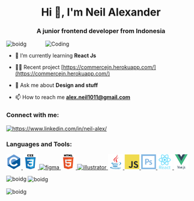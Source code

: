 <h1 align="center">Hi 👋, I'm Neil Alexander</h1>
<h3 align="center">A junior frontend developer from Indonesia</h3>
<img align="right" alt="Coding" width="400" src="https://commercejn.herokuapp.com/static/media/BG2.0d23855992caf7b59e83.gif">

<p align="left"> <img src="https://komarev.com/ghpvc/?username=boidg&label=Profile%20views&color=0e75b6&style=flat" alt="boidg" /> </p>

- 🌱 I’m currently learning **React Js**

- 👨‍💻 Recent project [https://commercejn.herokuapp.com/](https://commercejn.herokuapp.com/)

- 💬 Ask me about **Design and stuff**

- 📫 How to reach me **alex.neil1011@gmail.com**

<h3 align="left">Connect with me:</h3>
<p align="left">
<a href="https://www.linkedin.com/in/neil-alex/" target="blank"><img align="center" src="https://raw.githubusercontent.com/rahuldkjain/github-profile-readme-generator/master/src/images/icons/Social/linked-in-alt.svg" alt="https://www.linkedin.com/in/neil-alex/" height="30" width="40" /></a>
</p>

<h3 align="left">Languages and Tools:</h3>
<p align="left"> <a href="https://www.cprogramming.com/" target="_blank" rel="noreferrer"> <img src="https://raw.githubusercontent.com/devicons/devicon/master/icons/c/c-original.svg" alt="c" width="40" height="40"/> </a> <a href="https://www.w3schools.com/css/" target="_blank" rel="noreferrer"> <img src="https://raw.githubusercontent.com/devicons/devicon/master/icons/css3/css3-original-wordmark.svg" alt="css3" width="40" height="40"/> </a> <a href="https://www.figma.com/" target="_blank" rel="noreferrer"> <img src="https://www.vectorlogo.zone/logos/figma/figma-icon.svg" alt="figma" width="40" height="40"/> </a> <a href="https://www.w3.org/html/" target="_blank" rel="noreferrer"> <img src="https://raw.githubusercontent.com/devicons/devicon/master/icons/html5/html5-original-wordmark.svg" alt="html5" width="40" height="40"/> </a> <a href="https://www.adobe.com/in/products/illustrator.html" target="_blank" rel="noreferrer"> <img src="https://www.vectorlogo.zone/logos/adobe_illustrator/adobe_illustrator-icon.svg" alt="illustrator" width="40" height="40"/> </a> <a href="https://www.java.com" target="_blank" rel="noreferrer"> <img src="https://raw.githubusercontent.com/devicons/devicon/master/icons/java/java-original.svg" alt="java" width="40" height="40"/> </a> <a href="https://developer.mozilla.org/en-US/docs/Web/JavaScript" target="_blank" rel="noreferrer"> <img src="https://raw.githubusercontent.com/devicons/devicon/master/icons/javascript/javascript-original.svg" alt="javascript" width="40" height="40"/> </a> <a href="https://www.photoshop.com/en" target="_blank" rel="noreferrer"> <img src="https://raw.githubusercontent.com/devicons/devicon/master/icons/photoshop/photoshop-line.svg" alt="photoshop" width="40" height="40"/> </a> <a href="https://reactjs.org/" target="_blank" rel="noreferrer"> <img src="https://raw.githubusercontent.com/devicons/devicon/master/icons/react/react-original-wordmark.svg" alt="react" width="40" height="40"/> </a> 
<a href="https://vuejs.org/" target="_blank" rel="noreferrer"> <img src="https://raw.githubusercontent.com/devicons/devicon/master/icons/vuejs/vuejs-original-wordmark.svg" alt="vuejs" width="40" height="40"/> </a></p>

<p><img align="left" src="https://github-readme-stats.vercel.app/api/top-langs?username=boidg&show_icons=true&locale=en&layout=compact" alt="boidg" /></p>

<p>&nbsp;<img align="center" src="https://github-readme-stats.vercel.app/api?username=boidg&show_icons=true&locale=en" alt="boidg" /></p>

<p><img align="center" src="https://github-readme-streak-stats.herokuapp.com/?user=boidg&" alt="boidg" /></p>
